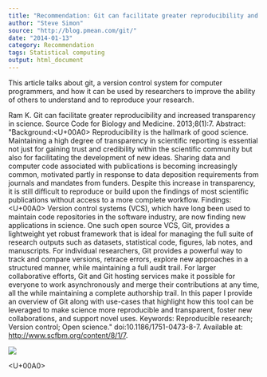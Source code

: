 ```yaml
---
title: "Recommendation: Git can facilitate greater reproducibility and increased transparency in science"
author: "Steve Simon"
source: "http://blog.pmean.com/git/"
date: "2014-01-13"
category: Recommendation
tags: Statistical computing
output: html_document
---
```


This article talks about git, a version control system for computer
programmers, and how it can be used by researchers to improve the
ability of others to understand and to reproduce your
research.

<!---More--->

Ram K. Git can facilitate greater reproducibility and increased
transparency in science. Source Code for Biology and Medicine.
2013;8(1):7. Abstract: "Background:<U+00A0> Reproducibility is the hallmark of
good science. Maintaining a high degree of transparency in scientific
reporting is essential not just for gaining trust and credibility within
the scientific community but also for facilitating the development of
new ideas. Sharing data and computer code associated with publications
is becoming increasingly common, motivated partly in response to data
deposition requirements from journals and mandates from funders. Despite
this increase in transparency, it is still difficult to reproduce or
build upon the findings of most scientific publications without access
to a more complete workflow. Findings:<U+00A0> Version control systems (VCS),
which have long been used to maintain code repositories in the software
industry, are now finding new applications in science. One such open
source VCS, Git, provides a lightweight yet robust framework that is
ideal for managing the full suite of research outputs such as datasets,
statistical code, figures, lab notes, and manuscripts. For individual
researchers, Git provides a powerful way to track and compare versions,
retrace errors, explore new approaches in a structured manner, while
maintaining a full audit trail. For larger collaborative efforts, Git
and Git hosting services make it possible for everyone to work
asynchronously and merge their contributions at any time, all the while
maintaining a complete authorship trail. In this paper I provide an
overview of Git along with use-cases that highlight how this tool can be
leveraged to make science more reproducible and transparent, foster new
collaborations, and support novel uses. Keywords: Reproducible research;
Version control; Open science." doi:10.1186/1751-0473-8-7. Available at:
<http://www.scfbm.org/content/8/1/7>.

![](../../../web/images/14/git01.png)



<U+00A0>


